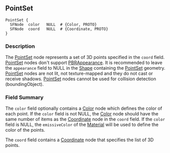 ## PointSet

```
PointSet {
  SFNode  color   NULL  # {Color, PROTO}
  SFNode  coord   NULL  # {Coordinate, PROTO}
}
```

### Description

The [PointSet](#pointset) node represents a set of 3D points specified in the `coord` field.
[PointSet](#pointset) nodes don't support [PBRAppearance](pbrappearance.md).
It is recommended to leave the `appearance` field to NULL in the [Shape](shape.md) containing the [PointSet](#pointset) geometry.
[PointSet](#pointset) nodes are not lit, not texture-mapped and they do not cast or receive shadows.
[PointSet](#pointset) nodes cannot be used for collision detection (boundingObject).

### Field Summary

The `color` field optionally contains a [Color](color.md) node which defines the color of each point.
If the `color` field is not NULL, the [Color](color.md) node should have the same number of items as the [Coordinate](coordinate.md) node in the `coord` field.
If the `color` field is NULL, the `emissiveColor` of the [Material](material.md) will be used to define the color of the points.

The `coord` field contains a [Coordinate](coordinate.md) node that specifies the list of 3D points.

